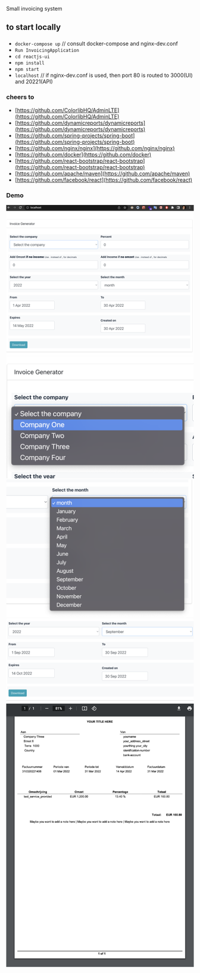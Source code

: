 Small invoicing system

## to start locally

### 
 - `docker-compose up` // consult docker-compose and nginx-dev.conf
 - `Run InvoicingApplication`
 - `cd reactjs-ui`
 - `npm install`
 - `npm start`
 - `localhost`  // if nginx-dev.conf is used, then port 80 is routed to 3000(UI) and 20221(API)

### cheers to
 - [https://github.com/ColorlibHQ/AdminLTE](https://github.com/ColorlibHQ/AdminLTE)
 - [https://github.com/dynamicreports/dynamicreports](https://github.com/dynamicreports/dynamicreports)
 - [https://github.com/spring-projects/spring-boot](https://github.com/spring-projects/spring-boot)
 - [https://github.com/nginx/nginx](https://github.com/nginx/nginx)
 - [https://github.com/docker](https://github.com/docker)
 - [https://github.com/react-bootstrap/react-bootstrap](https://github.com/react-bootstrap/react-bootstrap)
 - [https://github.com/apache/maven](https://github.com/apache/maven)
 - [https://github.com/facebook/react](https://github.com/facebook/react)

### Demo

![Screen1](doc/Screenshot1.png)
![Screen2](doc/Screenshot2.png)
![Screen3](doc/Screenshot3.png)
![Screen4](doc/Screenshot4.png)
![Screen5](doc/Screenshot5.png)

